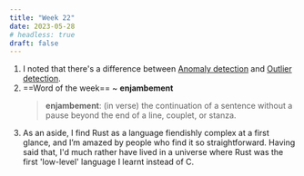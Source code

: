 ```yaml
---
title: "Week 22"
date: 2023-05-28
# headless: true
draft: false
---
```


1. I noted that there's a difference between [Anomaly detection](https://en.wikipedia.org/wiki/Anomaly_detection) and [Outlier detection](https://en.wikipedia.org/wiki/Outlier).
2. ==Word of the week== ~ **enjambement**
    > **enjambement**: (in verse) the continuation of a sentence without a pause beyond the end of a line, couplet, or stanza.
3. As an aside, I find Rust as a language fiendishly complex at a first glance, and I’m amazed by people who find it so straightforward. Having said that, I'd much rather have lived in a universe where Rust was the first 'low-level' language I learnt instead of C.
